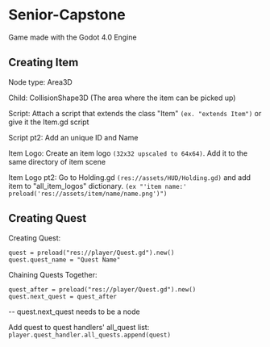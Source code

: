 # Senior-Capstone
Game made with the Godot 4.0 Engine

## Creating Item
Node type: Area3D

Child: CollisionShape3D (The area where the item can be picked up)

Script: Attach a script that extends the class "Item" `(ex. "extends Item")` or give it the Item.gd script

Script pt2: Add an unique ID and Name

Item Logo: Create an item logo `(32x32 upscaled to 64x64)`. Add it to the same directory of item scene

Item Logo pt2: Go to Holding.gd `(res://assets/HUD/Holding.gd)` and add item to "all_item_logos" dictionary. `(ex "'item name:' preload('res://assets/item/name/name.png')")`

## Creating Quest
Creating Quest:
```
quest = preload("res://player/Quest.gd").new()
quest.quest_name = "Quest Name"
```

Chaining Quests Together:
```
quest_after = preload("res://player/Quest.gd").new()
quest.next_quest = quest_after
```
-- quest.next_quest needs to be a node

Add quest to quest handlers' all_quest list:
`player.quest_handler.all_quests.append(quest)`
